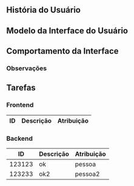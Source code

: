 
# 
## História do Usuário

## Modelo da Interface do Usuário
## Comportamento da Interface

### Observações

## Tarefas
### Frontend

<table>
<thead>
<th>ID</th>
<th>Descrição</th>
<th>Atribuição</th>
</thead>
<tbody>

</tbody>
</table>

### Backend

<table>
<thead>
<th>ID</th>
<th>Descrição</th>
<th>Atribuição</th>
</thead>
<tbody>

<tr>
<td>
123123
</td>
<td>
ok
</td>
<td>
pessoa
</td>
</tr>

<tr>
<td>
123233
</td>
<td>
ok2
</td>
<td>
pessoa2
</td>
</tr>

</tbody>
</table>

